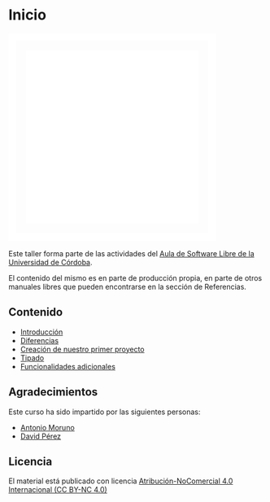 # Inicio

![Aula Software Libre de la UCO](images/logo-cuadrado-invertido.svg)

Este taller forma parte de las actividades del [Aula de Software Libre de la Universidad de Córdoba](https://www.uco.es/aulasoftwarelibre).

El contenido del mismo es en parte de producción propia, en parte de otros manuales libres que pueden encontrarse en la sección de Referencias.

## Contenido

- [Introducción](introduccion)
- [Diferencias](diferencias)
- [Creación de nuestro primer proyecto](proyecto)
- [Tipado](tipado)
- [Funcionalidades adicionales](funcionalidades)

## Agradecimientos

Este curso ha sido impartido por las siguientes personas:

- [Antonio Moruno](https://github.com/moruno21)
- [David Pérez](https://github.com/Davison27)

## Licencia

El material está publicado con licencia [Atribución-NoComercial 4.0 Internacional (CC BY-NC 4.0)](https://creativecommons.org/licenses/by-nc/4.0/deed.es)

